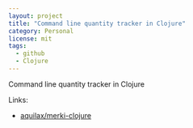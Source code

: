 ```yaml
---
layout: project
title: "Command line quantity tracker in Clojure"
category: Personal
license: mit
tags:
  - github
  - Clojure
---
```


Command line quantity tracker in Clojure

Links:

* [aquilax/merki-clojure](https://github.com/aquilax/merki-clojure)
